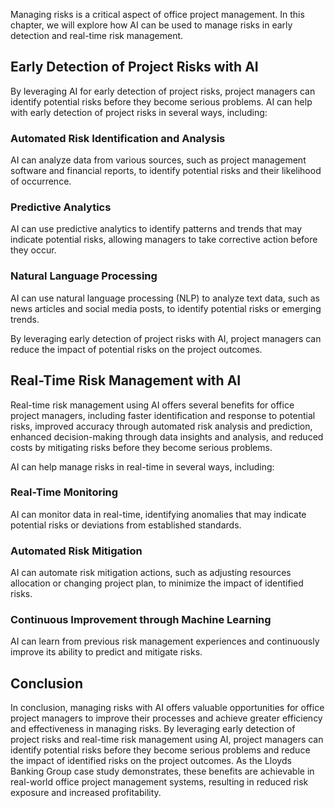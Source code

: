 
Managing risks is a critical aspect of office project management. In this chapter, we will explore how AI can be used to manage risks in early detection and real-time risk management.

Early Detection of Project Risks with AI
----------------------------------------

By leveraging AI for early detection of project risks, project managers can identify potential risks before they become serious problems. AI can help with early detection of project risks in several ways, including:

### Automated Risk Identification and Analysis

AI can analyze data from various sources, such as project management software and financial reports, to identify potential risks and their likelihood of occurrence.

### Predictive Analytics

AI can use predictive analytics to identify patterns and trends that may indicate potential risks, allowing managers to take corrective action before they occur.

### Natural Language Processing

AI can use natural language processing (NLP) to analyze text data, such as news articles and social media posts, to identify potential risks or emerging trends.

By leveraging early detection of project risks with AI, project managers can reduce the impact of potential risks on the project outcomes.

Real-Time Risk Management with AI
---------------------------------

Real-time risk management using AI offers several benefits for office project managers, including faster identification and response to potential risks, improved accuracy through automated risk analysis and prediction, enhanced decision-making through data insights and analysis, and reduced costs by mitigating risks before they become serious problems.

AI can help manage risks in real-time in several ways, including:

### Real-Time Monitoring

AI can monitor data in real-time, identifying anomalies that may indicate potential risks or deviations from established standards.

### Automated Risk Mitigation

AI can automate risk mitigation actions, such as adjusting resources allocation or changing project plan, to minimize the impact of identified risks.

### Continuous Improvement through Machine Learning

AI can learn from previous risk management experiences and continuously improve its ability to predict and mitigate risks.

Conclusion
----------

In conclusion, managing risks with AI offers valuable opportunities for office project managers to improve their processes and achieve greater efficiency and effectiveness in managing risks. By leveraging early detection of project risks and real-time risk management using AI, project managers can identify potential risks before they become serious problems and reduce the impact of identified risks on the project outcomes. As the Lloyds Banking Group case study demonstrates, these benefits are achievable in real-world office project management systems, resulting in reduced risk exposure and increased profitability.
